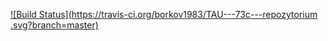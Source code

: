 [![Build Status](https://travis-ci.org/borkov1983/TAU---73c---repozytorium
.svg?branch=master)](https://travis-ci.org/borkov1883/TAU---73c---repozytorium
)
